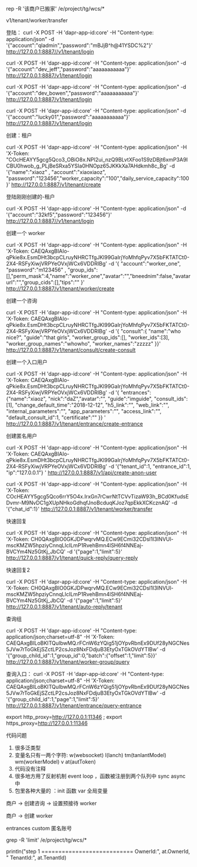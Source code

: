 

rep -R '该商户已搬家' /e/project/tg/wcs/*



v1/tenant/worker/transfer

登陆：
 curl -X POST -H 'dapr-app-id:core' -H "Content-type: application/json" -d '{"account":"qladmin","password":"mBJjB^h@41YSDC%2"}'  http://127.0.0.1:8887//v1/tenant/login

 curl -X POST -H 'dapr-app-id:core' -H "Content-type: application/json" -d '{"account":"dev_jeff","password":"aaaaaaaaaaa"}'  http://127.0.0.1:8887/v1/tenant/login


 curl -X POST -H 'dapr-app-id:core' -H "Content-type: application/json" -d '{"account":"dev_bowen","password":"aaaaaaaaaaa"}'  http://127.0.0.1:8887/v1/tenant/login
 
 curl -X POST -H 'dapr-app-id:core' -H "Content-type: application/json" -d '{"account":"lucky01","password":"aaaaaaaaaaa"}'  http://127.0.0.1:8887/v1/tenant/login





创建：租户

curl -X POST -H 'dapr-app-id:core' -H "Content-type: application/json" -H 'X-Token: "COcHEAYY5gcg5Qco3_OBiO8x.NPl2ui_nzQ9BLvtXFoo1S9zDBjt6xmP3A9ICBU0hwob_g_PLjBeSRxa5YSIa0HNOpz65JKKkXa7AHdkmh8c_Bg' -d '{"name":"xiaoz" , "account":"xiaoxiaoz", "password":"123456","worker_capacity":"100","daily_service_capacity":100 }'  http://127.0.0.1:8887/v1/tenant/create

登陆刚刚创建的-租户

 curl -X POST -H 'dapr-app-id:core' -H "Content-type: application/json" -d '{"account":"32kf5","password":"123456"}'  http://127.0.0.1:8887//v1/tenant/login


创建一个 worker

curl -X POST -H 'dapr-app-id:core' -H "Content-type: application/json" -H 'X-Token: CAEQAxgBIAIo-qPkie8x.EsmDHt3bcpCLruyNHRCTfgJKl99GaIrjYoMhfqPyv7X5bFKTATCt0-2X4-RSFyXiwjVRPYeOVxjWCx6VDDRIBg'  -d '{ "account":"worker_one",  "password":"m123456" , "group_ids":[],"perm_mask":4,"name":"worker_one","avatar":"","bneednim":false,"avatarurl":"","group_cids":[],"tips":"" }'  http://127.0.0.1:8887/v1/tenant/worker/create


创建一个咨询

curl -X POST -H 'dapr-app-id:core' -H "Content-type: application/json" -H 'X-Token: CAEQAxgBIAIo-qPkie8x.EsmDHt3bcpCLruyNHRCTfgJKl99GaIrjYoMhfqPyv7X5bFKTATCt0-2X4-RSFyXiwjVRPYeOVxjWCx6VDDRIBg'  -d  '{ "consult":{ "name":"who nice?",    "guide":"that girls",    "worker_group_ids":[],    "worker_ids":[3],    "worker_group_names":"whowho",    "worker_names":"zzzzz" }}'  http://127.0.0.1:8887/v1/tenant/consult/create-consult


创建一个入口用户

curl -X POST -H 'dapr-app-id:core' -H "Content-type: application/json" -H 'X-Token: CAEQAxgBIAIo-qPkie8x.EsmDHt3bcpCLruyNHRCTfgJKl99GaIrjYoMhfqPyv7X5bFKTATCt0-2X4-RSFyXiwjVRPYeOVxjWCx6VDDRIBg'  -d '{ "entrances":{"name":"xiaoz",   "nick":"daZ","avatar":"",   "guide":"imguide",   "consult_ids":[1],   "change_default_time":"2018-12-12",   "h5_link":"",   "web_link":"",   "internal_parameters":"",   "app_parameters":"",   "access_link":"",  "default_consult_id":1, "certificate":""  }}
'      http://127.0.0.1:8887/v1/tenant/entrance/create-entrance



创建匿名用户

curl -X POST -H 'dapr-app-id:core' -H "Content-type: application/json" -H 'X-Token: CAEQAxgBIAIo-qPkie8x.EsmDHt3bcpCLruyNHRCTfgJKl99GaIrjYoMhfqPyv7X5bFKTATCt0-2X4-RSFyXiwjVRPYeOVxjWCx6VDDRIBg' -d '{"tenant_id":1, "entrance_id":1,   "ip":"127.0.0.1"}	'  http://127.0.0.1:8887/v1/api/create-anon-user




 curl -X POST -H 'dapr-app-id:core' -H "Content-type: application/json" -H 'X-Token: COcHEAYY5gcg5Qco6rrY5O4x.IrxGn7rCwrNtTCVvTizaW93h_BCd0KfudsEDvmr-M9NvDC1gXUpNHkoGdhqfJnoBcduqKJoz7qpEkkXCKcznAQ' -d '{"chat_id":1}'  http://127.0.0.1:8887/v1/tenant/worker/transfer


快速回复

 curl -X POST -H 'dapr-app-id:core' -H "Content-type: application/json" -H 'X-Token: CH0QAxgBIO0GKJDPwqrvMQ.ECw9ECmi32CDsl1I3INVUl-mscKMZW5hpziyCnnqLlcILmP1RvehBmn4lSH6f4NNEaj-BVCYm4Nz5GtKj_JbCQ' -d '{"page":1,"limit":5}'  http://127.0.0.1:8887/v1/tenant/quick-reply/query-reply


快速回复2

 curl -X POST -H 'dapr-app-id:core' -H "Content-type: application/json" -H 'X-Token: CH0QAxgBIO0GKJDPwqrvMQ.ECw9ECmi32CDsl1I3INVUl-mscKMZW5hpziyCnnqLlcILmP1RvehBmn4lSH6f4NNEaj-BVCYm4Nz5GtKj_JbCQ' -d '{"page":1,"limit":5}'  http://127.0.0.1:8887/v1/tenant/auto-reply/tenant


查询组

curl -X POST -H 'dapr-app-id:core' -H "Content-type: application/json;charset=utf-8" -H 'X-Token: CAEQAxgBILoBKITQuIbwMQ.rFCnW6zYQig51jOYpvRbnEx9DUf28yNGCNes5JVw7rToGkEjSZctLP2csJoz8NxFDdjuB3EtyOxTGkOVdYTlBw' -d '{"group_child_id":1,"group_id":0,"batch":{"offset":1,"limit":5}}'  http://127.0.0.1:8887/v1/tenant/worker-group/query

查询入口：
curl -X POST -H 'dapr-app-id:core' -H "Content-type: application/json;charset=utf-8" -H 'X-Token: CAEQAxgBILoBKITQuIbwMQ.rFCnW6zYQig51jOYpvRbnEx9DUf28yNGCNes5JVw7rToGkEjSZctLP2csJoz8NxFDdjuB3EtyOxTGkOVdYTlBw' -d '{"group_child_id":1,"page":1,"limit":5}'  http://127.0.0.1:8887/v1/tenant/entrance/query-entrance

 




export http_proxy=http://127.0.0.1:11346  ; export   https_proxy=http://127.0.0.1:11346


代码问题
1. 很多泛类型
2. 变量名只有一两个字符:  w(websocket)    l(lanch)     tm(tanlantModel)     wm(workerModel)    v at(autToken)
3. 代码没有注释
4. 很多地方用了反射机制 event loop ，函数被注册到两个队列中 sync async 中
6. 包里各种大量的 ：init   函数  var 全局变量


商户  -> 创建咨询 -> 设置预接待 worker

商户 -> 创建 worker

entrances  custom  匿名账号




grep -R 'limit' /e/project/tg/wcs/*


println("step 1 =========================== OwnerId:", at.OwnerId, " TenantId:", at.TenantId)
